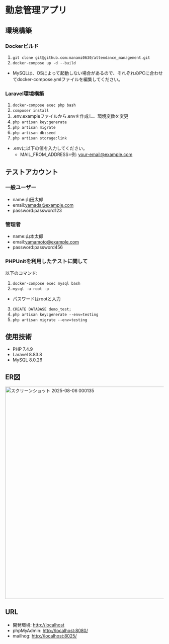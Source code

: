# 勤怠管理アプリ

## 環境構築

### Dockerビルド
1. `git clone git@github.com:manami0630/attendance_management.git`
2. `docker-compose up -d --build`

* MySQLは、OSによって起動しない場合があるので、それぞれのPCに合わせてdocker-compose.ymlファイルを編集してください。

### Laravel環境構築
1. `docker-compose exec php bash`
2. `composer install`
3. .env.exampleファイルから.envを作成し、環境変数を変更
4. `php artisan key:generate`
5. `php artisan migrate`
6. `php artisan db:seed`
7. `php artisan storage:link`

* .envに以下の値を入力してください。
   - MAIL_FROM_ADDRESS=例: your-email@example.com

 ## テストアカウント
 ### 一般ユーザー
 - name:山田太郎
 - email:yamada@example.com
 - password:password123

 ### 管理者
 - name:山本太郎
 - email:yamamoto@example.com
 - password:password456
   
 ### PHPUnitを利用したテストに関して
 以下のコマンド:
 1. `docker-compose exec mysql bash`
 2. `mysql -u root -p`
  - パスワードはrootと入力
 3. `CREATE DATABASE demo_test;`
 4. `php artisan key:generate --env=testing`
 5. `php artisan migrate --env=testing`
 
## 使用技術
- PHP 7.4.9
- Laravel 8.83.8
- MySQL 8.0.26

## ER図
<img width="808" height="675" alt="スクリーンショット 2025-08-06 000135" src="https://github.com/user-attachments/assets/db1674c8-b4db-439b-9152-456edf3f9a2e" />

## URL
- 開発環境: [http://localhost](http://localhost)
- phpMyAdmin: [http://localhost:8080/](http://localhost:8080/)
- mailhog:  [http://localhost:8025/](http://localhost:8025/)
